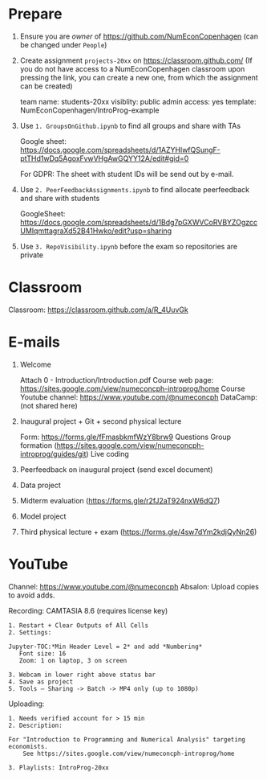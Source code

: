 # Prepare

1. Ensure you are _owner_ of https://github.com/NumEconCopenhagen (can be changed under `People`)
2. Create assignment `projects-20xx` on https://classroom.github.com/
   (If you do not have access to a NumEconCopenhagen classroom upon pressing the link, you can create a new one, from which the assignment can be created)

   team name: students-20xx
   visiblity: public
   admin access: yes
   template: NumEconCopenhagen/IntroProg-example
3. Use `1. GroupsOnGithub.ipynb` to find all groups and share with TAs

   Google sheet: https://docs.google.com/spreadsheets/d/1AZYHlwfQSungF-ptTHd1wDq5AgoxFvwVHgAwGQYY12A/edit#gid=0

   For GDPR: The sheet with student IDs will be send out by e-mail.
4. Use `2. PeerFeedbackAssignments.ipynb` to find allocate peerfeedback and share with students

   GoogleSheet: https://docs.google.com/spreadsheets/d/1Bdg7pGXWVCoRVBYZOgzccUMIqmttagraXd52B41Hwko/edit?usp=sharing
5. Use `3. RepoVisibility.ipynb` before the exam so repositories are private

# Classroom

Classroom: https://classroom.github.com/a/R_4UuvGk

# E-mails

1. Welcome

   Attach 0 - Introduction/Introduction.pdf
   Course web page: https://sites.google.com/view/numeconcph-introprog/home
   Course Youtube channel: https://www.youtube.com/@numeconcph
   DataCamp: (not shared here)
2. Inaugural project + Git + second physical lecture

   Form: https://forms.gle/fFmasbkmfWzY8brw9
   Questions
   Group formation (https://sites.google.com/view/numeconcph-introprog/guides/git)
   Live coding
3. Peerfeedback on inaugural project (send excel document)
4. Data project
5. Midterm evaluation (https://forms.gle/r2fJ2aT924nxW6dQ7)
6. Model project
7. Third physical lecture + exam (https://forms.gle/4sw7dYm2kdjQyNn26)

# YouTube

Channel: https://www.youtube.com/@numeconcph
Absalon: Upload copies to avoid adds.

Recording: CAMTASIA 8.6 (requires license key)

    1. Restart + Clear Outputs of All Cells
    2. Settings:

    Jupyter-TOC:*Min Header Level = 2* and add *Numbering*
       Font size: 16
       Zoom: 1 on laptop, 3 on screen

    3. Webcam in lower right above status bar
    4. Save as project
    5. Tools – Sharing -> Batch -> MP4 only (up to 1080p)

Uploading:

    1. Needs verified account for > 15 min
    2. Description:

    For "Introduction to Programming and Numerical Analysis" targeting economists.
        See https://sites.google.com/view/numeconcph-introprog/home

    3. Playlists: IntroProg-20xx
